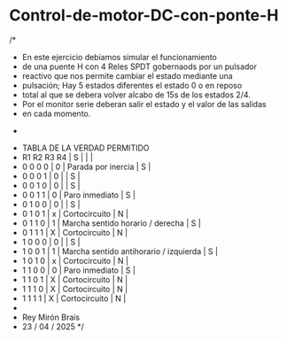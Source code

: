 # Control-de-motor-DC-con-ponte-H

/*
* En este ejercicio debiamos simular el funcionamiento
* de una puente H con 4 Reles SPDT gobernaods por un pulsador 
* reactivo que nos permite cambiar el estado mediante una
* pulsación; Hay 5 estados diferentes el estado 0 o en reposo
* total al que se debera volver alcabo de 15s de los estados 2/4.
* Por el monitor serie deberan salir el estado y el valor de las salidas 
* en cada momento.
+
*  TABLA DE LA VERDAD                                         PERMITIDO 
*   R1 R2 R3 R4 | S |                                        |          |
*   0  0  0  0  | 0 | Parada por inercia                     |    S     |
*   0  0  0  1  | 0 |                                        |    S     |
*   0  0  1  0  | 0 |                                        |    S     |
*   0  0  1  1  | 0 | Paro inmediato                         |    S     |
*   0  1  0  0  | 0 |                                        |    S     |
*   0  1  0  1  | x | Cortocircuito                          |    N     |
*   0  1  1  0  | 1 | Marcha sentido horario / derecha       |    S     |
*   0  1  1  1  | X | Cortocircuito                          |    N     |
*   1  0  0  0  | 0 |                                        |    S     |
*   1  0  0  1  | 1 | Marcha sentido antihorario / izquierda |    S     |
*   1  0  1  0  | x | Cortocircuito                          |    N     |
*   1  1  0  0  | 0 | Paro inmediato                         |    S     |
*   1  1  0  1  | X | Cortocircuito                          |    N     |
*   1  1  1  0  | X | Cortocircuito                          |    N     |
*   1  1  1  1  | X | Cortocircuito                          |    N     |
*
* Rey Mirón Brais
* 23 / 04 / 2025
*/
